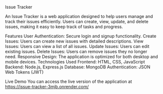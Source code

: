 Issue Tracker

An Issue Tracker is a web application designed to help users manage and track their issues efficiently. Users can create, view, update, and delete issues, making it easy to keep track of tasks and progress.

Features
User Authentication: Secure login and signup functionality.
Create Issues: Users can create new issues with detailed descriptions.
View Issues: Users can view a list of all issues.
Update Issues: Users can edit existing issues.
Delete Issues: Users can remove issues they no longer need.
Responsive Design: The application is optimized for both desktop and mobile devices.
Technologies Used
Frontend: HTML, CSS, JavaScript
Backend: Node.js, Express.js
Database: MongoDB
Authentication: JSON Web Tokens (JWT)

Live Demo
You can access the live version of the application at https://issue-tracker-3mjb.onrender.com/
